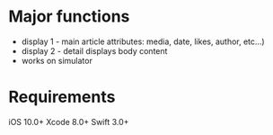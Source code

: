 # Major functions
- display 1 - main article attributes: media, date, likes, author, etc...)
- display 2 - detail displays body content
- works on simulator

# Requirements
iOS 10.0+ 
Xcode 8.0+
Swift 3.0+
